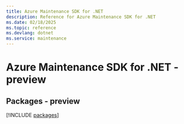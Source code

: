 ```yaml
---
title: Azure Maintenance SDK for .NET
description: Reference for Azure Maintenance SDK for .NET
ms.date: 02/18/2025
ms.topic: reference
ms.devlang: dotnet
ms.service: maintenance
---
```

# Azure Maintenance SDK for .NET - preview
## Packages - preview
[!INCLUDE [packages](maintenance-index.md)]